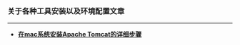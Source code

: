 ### 关于各种工具安装以及环境配置文章
----

* [**在mac系统安装Apache Tomcat的详细步骤**](http://blog.csdn.net/huyisu/article/details/38372663)